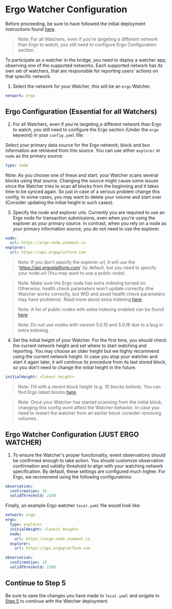 # Ergo Watcher Configuration

Before proceeding, be sure to have followed the initial deployment instructions found [here](./deploy-docker.md).

> Note: For all Watchers, even if you're targeting a different network than Ergo to watch, you still need to configure Ergo Configuration section.

To participate as a watcher in the bridge, you need to deploy a watcher app, observing one of the supported networks. Each supported network has its own set of watchers, that are responsible for reporting users' actions on that specific network.

1. Select the network for your Watcher, this will be an `ergo` Watcher.
```yaml
network: ergo
```

## Ergo Configuration (Essential for all Watchers)

2. For all Watchers, even if you're targeting a different network than Ergo to watch, you still need to configure the Ergo section (Under the `ergo` keyword) in your `config.yaml` file:

Select your primary data source for the Ergo network; block and box information are retrieved from this source. You can use either `explorer` or `node` as the primary source:

```yaml
type: node
```

Note: As you choose one of these and start, your Watcher scans several blocks using that source. Changing the source might cause some issues since the Watcher tries to scan all blocks from the beginning and it takes time to be synced again. So just in case of a serious problem change this config. In some cases, you may want to delete your volume and start over (Consider updating the initial height in such cases).

3. Specify the node and explorer urls. Currently you are required to use an Ergo node for transaction submissions, even when you're using the explorer as your primary source. In contrast, when you rely on a node as your primary information source, you do not need to use the explorer. 

```yaml
node:
  url: https://ergo-node.zoomout.io
explorer:
  url: https://api.ergoplatform.com
```

> Note: If you don't specify the explorer url, it will use the 'https://api.ergoplatform.com' by default, but you need to specify your node url (You may want to use a public node).

> Note: Make sure the Ergo node has extra indexing turned on. Otherwise, health check parameters won't update correctly (the Watcher works correctly, but WID and asset health check parameters may have problems). Read more about extra indexing [here](https://docs.ergoplatform.com/node/conf/conf-node/#extra-index).

> Note: A list of public nodes with extra indexing enabled can be found [here](https://api.tokenjay.app/peers/list?unreachable=false&closedApi=false&limit=100)

> Note: Do not use nodes with version 5.0.15 and 5.0.16 due to a bug in extra indexing.

4. Set the initial height of your Watcher. For the first time, you should check the current network height and set where to start watching and reporting. You may choose an older height but we highly recommend using the current network height. In case you stop your watcher and start it again later, it will continue its procedure from its last stored block, so you don't need to change the initial height in the future.

```yaml
initialHeight: <latest height>
```

> Note: Fill with a recent block height (e.g. 10 blocks before). You can find Ergo latest blocks [here](https://explorer.ergoplatform.com/en/latest-blocks).

> Note: Once your Watcher has started scanning from the initial block, changing this config wont affect the Watcher behavior. In case you need to restart the watcher from an earlier block consider removing volumes.

## Ergo Watcher Configuration (JUST ERGO WATCHER)


1. To ensure the Watcher's proper functionality, event observations should be confirmed enough to take action. You should customize observation confirmation and validity threshold to align with your watching network specification. By default, these settings are configured much higher. For Ergo, we recommend using the following configurations:

```yaml
observation:
  confirmation: 10
  validThreshold: 2160
```


Finally, an example Ergo watcher `local.yaml` file would look like:

```yaml
network: ergo
ergo:
  type: explorer
  initialHeight: <latest height>
  node:
    url: https://ergo-node.zoomout.io
  explorer:
    url: https://api.ergoplatform.com

observation:
  confirmation: 10
  validThreshold: 2160
```

## Continue to Step 5
Be sure to save the changes you have made to `local.yaml` and avigate to [Step 5](./deploy-docker.md#5-pull-and-deploy-watcher-application) to continue with the Watcher deployment.
